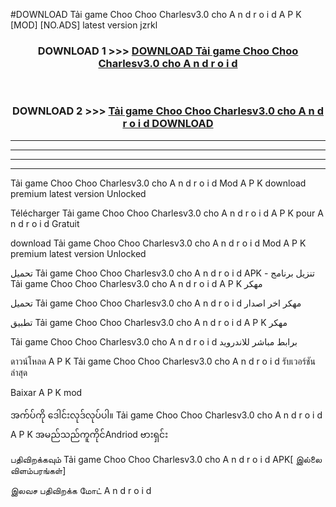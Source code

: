 #DOWNLOAD Tải game Choo Choo Charlesv3.0 cho A n d r o i d A P K [MOD] [NO.ADS] latest version jzrkl



<div align="center">

<h3>DOWNLOAD 1 >>> <a href="https://teeasianyam.web.app?sq=Tải game Choo Choo Charlesv3.0 cho A n d r o i d">DOWNLOAD Tải game Choo Choo Charlesv3.0 cho A n d r o i d </a></h3><br>

<h3>DOWNLOAD 2 >>> <a href="https://teeasianyam.web.app?sq=Tải game Choo Choo Charlesv3.0 cho A n d r o i d ">Tải game Choo Choo Charlesv3.0 cho A n d r o i d  DOWNLOAD </a></h3>

</div>


----------------------------------------------------------

----------------------------------------------------------

----------------------------------------------------------

----------------------------------------------------------


Tải game Choo Choo Charlesv3.0 cho A n d r o i d  Mod A P K download premium latest version Unlocked

Télécharger Tải game Choo Choo Charlesv3.0 cho A n d r o i d  A P K pour A n d r o i d Gratuit

download Tải game Choo Choo Charlesv3.0 cho A n d r o i d  Mod A P K premium latest version Unlocked

تحميل Tải game Choo Choo Charlesv3.0 cho A n d r o i d  APK - تنزيل برنامج Tải game Choo Choo Charlesv3.0 cho A n d r o i d  A P K مهكر

تحميل Tải game Choo Choo Charlesv3.0 cho A n d r o i d  مهكر اخر اصدار

تطبيق Tải game Choo Choo Charlesv3.0 cho A n d r o i d  A P K مهكر

Tải game Choo Choo Charlesv3.0 cho A n d r o i d  برابط مباشر للاندرويد

ดาวน์โหลด A P K Tải game Choo Choo Charlesv3.0 cho A n d r o i d  รับเวอร์ชันล่าสุด

Baixar A P K mod

အက်ပ်ကို ဒေါင်းလုဒ်လုပ်ပါ။ Tải game Choo Choo Charlesv3.0 cho A n d r o i d  A P K အမည်သည်ကူကိုင်Andriod ဗားရှင်း

பதிவிறக்கவும் Tải game Choo Choo Charlesv3.0 cho A n d r o i d  APK[ இல்லை விளம்பரங்கள்] 
 
இலவச பதிவிறக்க மோட் A n d r o i d



